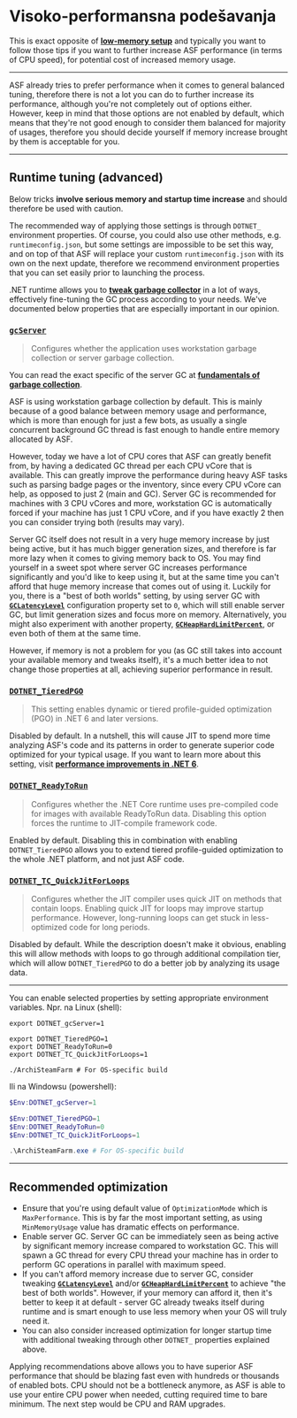 # Visoko-performansna podešavanja

This is exact opposite of **[low-memory setup](https://github.com/JustArchiNET/ArchiSteamFarm/wiki/Low-memory-setup)** and typically you want to follow those tips if you want to further increase ASF performance (in terms of CPU speed), for potential cost of increased memory usage.

---

ASF already tries to prefer performance when it comes to general balanced tuning, therefore there is not a lot you can do to further increase its performance, although you're not completely out of options either. However, keep in mind that those options are not enabled by default, which means that they're not good enough to consider them balanced for majority of usages, therefore you should decide yourself if memory increase brought by them is acceptable for you.

---

## Runtime tuning (advanced)

Below tricks **involve serious memory and startup time increase** and should therefore be used with caution.

The recommended way of applying those settings is through `DOTNET_` environment properties. Of course, you could also use other methods, e.g. `runtimeconfig.json`, but some settings are impossible to be set this way, and on top of that ASF will replace your custom `runtimeconfig.json` with its own on the next update, therefore we recommend environment properties that you can set easily prior to launching the process.

.NET runtime allows you to **[tweak garbage collector](https://docs.microsoft.com/dotnet/core/run-time-config/garbage-collector)** in a lot of ways, effectively fine-tuning the GC process according to your needs. We've documented below properties that are especially important in our opinion.

### [`gcServer`](https://docs.microsoft.com/dotnet/core/run-time-config/garbage-collector#flavors-of-garbage-collection)

> Configures whether the application uses workstation garbage collection or server garbage collection.

You can read the exact specific of the server GC at **[fundamentals of garbage collection](https://docs.microsoft.com/dotnet/standard/garbage-collection/fundamentals)**.

ASF is using workstation garbage collection by default. This is mainly because of a good balance between memory usage and performance, which is more than enough for just a few bots, as usually a single concurrent background GC thread is fast enough to handle entire memory allocated by ASF.

However, today we have a lot of CPU cores that ASF can greatly benefit from, by having a dedicated GC thread per each CPU vCore that is available. This can greatly improve the performance during heavy ASF tasks such as parsing badge pages or the inventory, since every CPU vCore can help, as opposed to just 2 (main and GC). Server GC is recommended for machines with 3 CPU vCores and more, workstation GC is automatically forced if your machine has just 1 CPU vCore, and if you have exactly 2 then you can consider trying both (results may vary).

Server GC itself does not result in a very huge memory increase by just being active, but it has much bigger generation sizes, and therefore is far more lazy when it comes to giving memory back to OS. You may find yourself in a sweet spot where server GC increases performance significantly and you'd like to keep using it, but at the same time you can't afford that huge memory increase that comes out of using it. Luckily for you, there is a "best of both worlds" setting, by using server GC with **[`GCLatencyLevel`](https://github.com/JustArchiNET/ArchiSteamFarm/wiki/Low-memory-setup#gclatencylevel)** configuration property set to `0`, which will still enable server GC, but limit generation sizes and focus more on memory. Alternatively, you might also experiment with another property, **[`GCHeapHardLimitPercent`](https://github.com/JustArchiNET/ArchiSteamFarm/wiki/Low-memory-setup#gcheaphardlimitpercent)**, or even both of them at the same time.

However, if memory is not a problem for you (as GC still takes into account your available memory and tweaks itself), it's a much better idea to not change those properties at all, achieving superior performance in result.

### **[`DOTNET_TieredPGO`](https://docs.microsoft.com/dotnet/core/run-time-config/compilation#profile-guided-optimization)**

> This setting enables dynamic or tiered profile-guided optimization (PGO) in .NET 6 and later versions.

Disabled by default. In a nutshell, this will cause JIT to spend more time analyzing ASF's code and its patterns in order to generate superior code optimized for your typical usage. If you want to learn more about this setting, visit **[performance improvements in .NET 6](https://devblogs.microsoft.com/dotnet/performance-improvements-in-net-6)**.

### **[`DOTNET_ReadyToRun`](https://docs.microsoft.com/dotnet/core/run-time-config/compilation#readytorun)**

> Configures whether the .NET Core runtime uses pre-compiled code for images with available ReadyToRun data. Disabling this option forces the runtime to JIT-compile framework code.

Enabled by default. Disabling this in combination with enabling `DOTNET_TieredPGO` allows you to extend tiered profile-guided optimization to the whole .NET platform, and not just ASF code.

### **[`DOTNET_TC_QuickJitForLoops`](https://docs.microsoft.com/dotnet/core/run-time-config/compilation#quick-jit-for-loops)**

> Configures whether the JIT compiler uses quick JIT on methods that contain loops. Enabling quick JIT for loops may improve startup performance. However, long-running loops can get stuck in less-optimized code for long periods.

Disabled by default. While the description doesn't make it obvious, enabling this will allow methods with loops to go through additional compilation tier, which will allow `DOTNET_TieredPGO` to do a better job by analyzing its usage data.

---

You can enable selected properties by setting appropriate environment variables. Npr. na Linux (shell):

```shell
export DOTNET_gcServer=1

export DOTNET_TieredPGO=1
export DOTNET_ReadyToRun=0
export DOTNET_TC_QuickJitForLoops=1

./ArchiSteamFarm # For OS-specific build
```

Ili na Windowsu (powershell):

```powershell
$Env:DOTNET_gcServer=1

$Env:DOTNET_TieredPGO=1
$Env:DOTNET_ReadyToRun=0
$Env:DOTNET_TC_QuickJitForLoops=1

.\ArchiSteamFarm.exe # For OS-specific build
```

---

## Recommended optimization

- Ensure that you're using default value of `OptimizationMode` which is `MaxPerformance`. This is by far the most important setting, as using `MinMemoryUsage` value has dramatic effects on performance.
- Enable server GC. Server GC can be immediately seen as being active by significant memory increase compared to workstation GC. This will spawn a GC thread for every CPU thread your machine has in order to perform GC operations in parallel with maximum speed.
- If you can't afford memory increase due to server GC, consider tweaking **[`GCLatencyLevel`](https://github.com/JustArchiNET/ArchiSteamFarm/wiki/Low-memory-setup#gclatencylevel)** and/or **[`GCHeapHardLimitPercent`](https://github.com/JustArchiNET/ArchiSteamFarm/wiki/Low-memory-setup#gcheaphardlimitpercent)** to achieve "the best of both worlds". However, if your memory can afford it, then it's better to keep it at default - server GC already tweaks itself during runtime and is smart enough to use less memory when your OS will truly need it.
- You can also consider increased optimization for longer startup time with additional tweaking through other `DOTNET_` properties explained above.

Applying recommendations above allows you to have superior ASF performance that should be blazing fast even with hundreds or thousands of enabled bots. CPU should not be a bottleneck anymore, as ASF is able to use your entire CPU power when needed, cutting required time to bare minimum. The next step would be CPU and RAM upgrades.